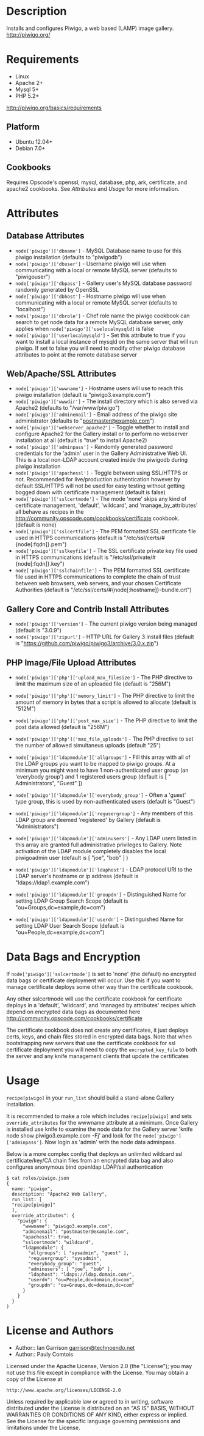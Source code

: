 Description
===========

Installs and configures Piwigo, a web based (LAMP) image gallery.  http://piwigo.org/

Requirements
============

* Linux
* Apache 2+
* Mysql 5+
* PHP 5.2+

http://piwigo.org/basics/requirements

Platform
--------

* Ubuntu 12.04+
* Debian 7.0+

Cookbooks
---------

Requires Opscode's openssl, mysql, database, php, ark, certificate, and apache2 cookbooks.  See _Attributes_ and _Usage_ for more information.

Attributes
==========

Database Attributes
-------------------

* `node['piwigo']['dbname']` - MySQL Database name to use for this piwigo installation (defaults to "piwigodb")
* `node['piwigo']['dbuser']` - Username piwigo will use when communicating with a local or remote MySQL server (defaults to "piwigouser")
* `node['piwigo']['dbpass']` - Gallery user's MySQL database password randomly generated by OpenSSL
* `node['piwigo']['dbhost']` - Hostname piwigo will use when communicating with a local or remote MySQL server (defaults to "localhost")
* `node['piwigo']['dbrole']` - Chef role name the piwigo cookbook can search to get node data for a remote MySQL database server, only applies when `node['piwigo']['uselocalmysqld]` is false
* `node['piwigo']['userlocalmysqld']` - Set this attribute to true if you want to install a local instance of mysqld on the same server that will run piwigo.  If set to false you will need to modify other piwigo database attributes to point at the remote database server

Web/Apache/SSL Attributes
-------------------------

* `node['piwigo']['wwwname']` - Hostname users will use to reach this piwigo installation (default is "piwigo3.example.com")
* `node['piwigo']['wwwdir']` - The install directory which is also served via Apache2 (defaults to "/var/www/piwigo")
* `node['piwigo']['adminemail']` - Email address of the piwigo site administrator (defaults to "postmaster@example.com")
* `node['piwigo']['webserver_apache2']` - Toggle whether to install and configure Apache2 for the Gallery install or to perform no webserver installation at all (default is "true" to install Apache2)
* `node['piwigo']['adminpass']` - Randomly generated password credentials for the 'admin' user in the  Gallery Administrative Web UI.  This is a local non-LDAP account created inside the piwigodb during piwigo installation
* `node['piwigo']['apachessl']` - Toggle between using SSL/HTTPS or not.  Recommended for live/production authentication however by default SSL/HTTPS will not be used for easy testing without getting bogged down with certificate management (default is false)
* `node['piwigo']['sslcertmode']` - The mode 'none' skips any kind of certificate management, 'default', 'wildcard', and 'manage_by_attributes' all behave as recipes in the http://community.opscode.com/cookbooks/certificate cookbook. (default is none)
* `node['piwigo']['sslcertfile']` - The PEM formatted SSL certificate file used in HTTPS communications (default is "/etc/ssl/certs/#{node[:fqdn]}.pem")
* `node['piwigo']['sslkeyfile']` - The SSL certificate private key file used in HTTPS communications (default is "/etc/ssl/private/#{node[:fqdn]}.key")
* `node['piwigo']['sslchainfile']` - The PEM formatted SSL certificate file used in HTTPS communications to complete the chain of trust between web browsers, web servers, and your chosen Certificate Authorities (default is "/etc/ssl/certs/#{node[:hostname]}-bundle.crt")

Gallery Core and Contrib Install Attributes
-------------------------------------------

* `node['piwigo']['version']` - The current piwigo version being managed (default is "3.0.9")
* `node['piwigo']['zipurl']` - HTTP URL for Gallery 3 install files (default is "https://github.com/piwigo/piwigo3/archive/3.0.x.zip")

PHP Image/File Upload Attributes
--------------------------------

* `node['piwigo']['php']['upload_max_filesize']` - The PHP directive to limit the maximum size of an uploaded file (default is "256M")
* `node['piwigo']['php']['memory_limit']` - The PHP directive to limit the amount of memory in bytes that a script is allowed to allocate (default is "512M")
* `node['piwigo']['php']['post_max_size']` - The PHP directive to limit the post data allowed (default is "256M")
* `node['piwigo']['php']['max_file_uploads']` - The PHP directive to set the number of allowed simultaneus uploads (default "25")

* `node['piwigo']['ldapmodule']['allgroups']` - Fill this array with all of the LDAP groups you want to be mapped to piwigo groups.  At a minimum you might want to have 1 non-authenticated user group (an 'everybody group') and 1 registered users group (default is [ " Administrators", "Guest" ])

* `node['piwigo']['ldapmodule']['everybody_group']` - Often a 'guest' type group, this is used by non-authenticated users (default is "Guest")
* `node['piwigo']['ldapmodule']['regusergroup']` - Any members of this LDAP group are deemed 'registered' by Gallery (default is "Administrators")
* `node['piwigo']['ldapmodule']['adminusers']` - Any LDAP users listed in this array are granted full administrative privileges to Gallery.  Note activation of the LDAP module completely disables the local piwigoadmin user (default is [ "joe", "bob" ] )
* `node['piwigo']['ldapmodule']['ldaphost']` - LDAP protocol URI to the LDAP server's hostname or ip address (default is "ldaps://ldap1.example.com")
* `node['piwigo']['ldapmodule']['groupdn']` - Distinguished Name for setting LDAP Group Search Scope (default is "ou=Groups,dc=example,dc=com")
* `node['piwigo']['ldapmodule']['userdn']` - Distinguished Name for setting LDAP User Search Scope (default is "ou=People,dc=example,dc=com")

Data Bags and Encryption
========================

If `node['piwigo']['sslcertmode']` is set to 'none' (the default) no encrypted data bags or certificate deployment will occur.  Use this if you want to manage certificate deploys some other way than the certificate cookbook.

Any other sslcertmode will use the certificate cookbook for certificate deploys in a 'default', 'wildcard', and 'managed by attributes' recipes which depend on encrypted data bags as documented here http://community.opscode.com/cookbooks/certificate

The certificate cookbook does not create any certificates, it just deploys certs, keys, and chain files stored in encrypted data bags.  Note that when bootstrapping new servers that use the certificate cookbook for ssl certificate deployment you will need to copy the `encrypted_key_file` to both the server and any knife management clients that update the certificates

Usage
=====

`recipe[piwigo]` in your `run_list` should build a stand-alone Gallery installation.

It is recommended to make a role which includes `recipe[piwigo]` and sets `override_attributes` for the wwwname attribute at a minimum.  Once Gallery is installed use knife to examine the node data for the Gallery server 'knife node show piwigo3.example.com -Fj' and look for the `node['piwigo']['adminpass']`.  Now login as 'admin' with the node data adminpass.

Below is a more complex config that deploys an unlimited wildcard ssl certificate/key/CA chain files from an encrypted data bag and also configures anonymous bind openldap LDAP/ssl authentication

    $ cat roles/piwigo.json
    {
      name: "piwigo",
      description: "Apache2 Web Gallery",
      run_list: [
      "recipe[piwigo]"
      ],
      override_attributes": {
        "piwigo": {
          "wwwname": "piwigo3.example.com",
          "adminemail": "postmaster@example.com",
          "apachessl": true,
          "sslcertmode": "wildcard",
          "ldapmodule": {
            "allgroups": [ "sysadmin", "guest" ],
            "regusergroup": "sysadmin",
            "everybody_group": "guest",
            "adminusers": [ "joe", "bob" ],
            "ldaphost": "ldaps://ldap.domain.com/",
            "userdn": "ou=People,dc=domain,dc=com",
            "groupdn": "ou=Groups,dc=domain,dc=com"
          }
        }
      }
    )

License and Authors
===================
* Author:: Ian Garrison <garrison@technoendo.net>
* Author:: Pauly Comtois

Licensed under the Apache License, Version 2.0 (the "License");
you may not use this file except in compliance with the License.
You may obtain a copy of the License at 

    http://www.apache.org/licenses/LICENSE-2.0

Unless required by applicable law or agreed to in writing, software
distributed under the License is distributed on an "AS IS" BASIS,
WITHOUT WARRANTIES OR CONDITIONS OF ANY KIND, either express or implied.
See the License for the specific language governing permissions and
limitations under the License.
